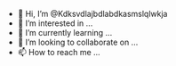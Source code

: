 - 👋 Hi, I’m @Kdksvdlajbdlabdkasmslqlwkja
- 👀 I’m interested in ...
- 🌱 I’m currently learning ...
- 💞️ I’m looking to collaborate on ...
- 📫 How to reach me ...

<!---
Kdksvdlajbdlabdkasmslqlwkja/Kdksvdlajbdlabdkasmslqlwkja is a ✨ special ✨ repository because its `README.md` (this file) appears on your GitHub profile.
You can click the Preview link to take a look at your changes.
--->

